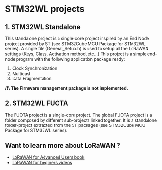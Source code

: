 
# STM32WL projects

## 1. STM32WL Standalone
This standalone project is a single-core project inspired by an End Node project provided by ST (see STM32Cube MCU Package for STM32WL series). A single file (General_Setup.h) is used to setup all the LoRaWAN settings (Keys, Class, Activation method, etc...) 
This project is a simple end-node program with the following application package ready:
1. Clock Synchronization
2. Multicast
3. Data Fragmentation

 **/!\ The Firmware management package is not implemented.**


## 2. STM32WL FUOTA
The FUOTA project is a single-core project. The global FUOTA project is a folder composed by different sub-projects linked together. It is a standalone folder-project extracted from the ST packages (see STM32Cube MCU Package for STM32WL series). 


## Want to learn more about LoRaWAN ?
- [LoRaWAN for Advanced Users book](https://www.univ-smb.fr/lorawan/en/free-book/)
- [LoRaWAN for beginers videos](https://www.udemy.com/course/lora-lorawan-internet-of-things/?referralCode=21DED0F1021F4E261955)

